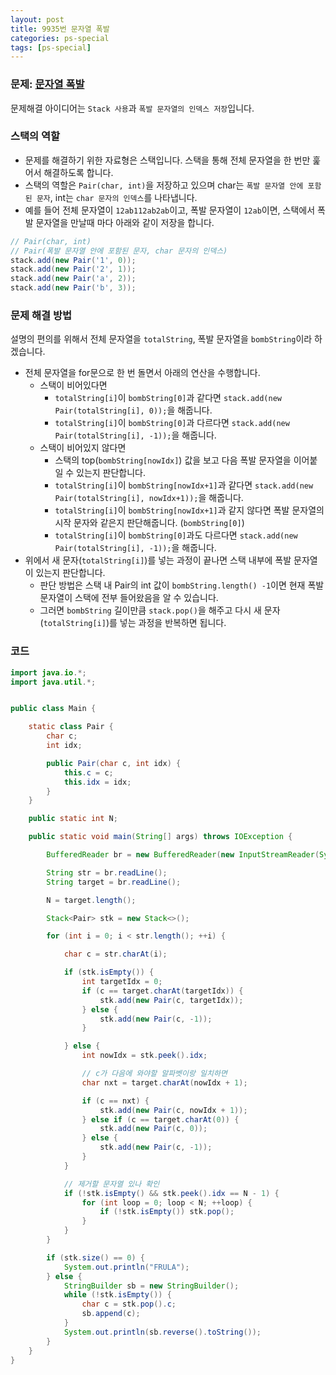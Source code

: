 ```yaml
---
layout: post
title: 9935번 문자열 폭발
categories: ps-special
tags: [ps-special]
---
```


### 문제: [문자열 폭발](https://www.acmicpc.net/problem/9935)

문제해결 아이디어는 `Stack 사용`과 `폭발 문자열의 인덱스 저장`입니다.

### 스택의 역할

- 문제를 해결하기 위한 자료형은 스택입니다. 스택을 통해 전체 문자열을 한 번만 훑어서 해결하도록 합니다.
- 스택의 역할은 `Pair(char, int)`을 저장하고 있으며 char는 `폭발 문자열 안에 포함된 문자`, int는 `char 문자의 인덱스`를 나타냅니다.
- 예를 들어 전체 문자열이 `12ab112ab2ab`이고, 폭발 문자열이 `12ab`이면, 스택에서 폭발 문자열을 만날때 마다 아래와 같이 저장을 합니다.

```java
// Pair(char, int)
// Pair(폭발 문자열 안에 포함된 문자, char 문자의 인덱스)
stack.add(new Pair('1', 0));
stack.add(new Pair('2', 1));
stack.add(new Pair('a', 2));
stack.add(new Pair('b', 3));
```

### 문제 해결 방법

설명의 편의를 위해서 전체 문자열을 `totalString`, 폭발 문자열을 `bombString`이라 하겠습니다.

- 전체 문자열을 for문으로 한 번 돌면서 아래의 연산을 수행합니다.
  - 스택이 비어있다면
    - `totalString[i]`이 `bombString[0]`과 같다면 `stack.add(new Pair(totalString[i], 0));`을 해줍니다.
    - `totalString[i]`이 `bombString[0]`과 다르다면 `stack.add(new Pair(totalString[i], -1));`을 해줍니다.
  - 스택이 비어있지 않다면
    - 스택의 top(`bombString[nowIdx]`) 값을 보고 다음 폭발 문자열을 이어붙일 수 있는지 판단합니다.
    - `totalString[i]`이 `bombString[nowIdx+1]`과 같다면 `stack.add(new Pair(totalString[i], nowIdx+1));`을 해줍니다.
    - `totalString[i]`이 `bombString[nowIdx+1]`과 같지 않다면 폭발 문자열의 시작 문자와 같은지 판단해줍니다. (`bombString[0]`)
    - `totalString[i]`이 `bombString[0]`과도 다르다면 `stack.add(new Pair(totalString[i], -1));`을 해줍니다.
- 위에서 새 문자(`totalString[i]`)를 넣는 과정이 끝나면 스택 내부에 폭발 문자열이 있는지 판단합니다.
  - 판단 방법은 스택 내 Pair의 int 값이 `bombString.length() -1`이면 현재 폭발 문자열이 스택에 전부 들어왔음을 알 수 있습니다.
  - 그러면 `bombString` 길이만큼 `stack.pop()`을 해주고 다시 새 문자(`totalString[i]`)를 넣는 과정을 반복하면 됩니다.

### 코드

```java
import java.io.*;
import java.util.*;


public class Main {

    static class Pair {
        char c;
        int idx;

        public Pair(char c, int idx) {
            this.c = c;
            this.idx = idx;
        }
    }

    public static int N;

    public static void main(String[] args) throws IOException {

        BufferedReader br = new BufferedReader(new InputStreamReader(System.in));

        String str = br.readLine();
        String target = br.readLine();

        N = target.length();

        Stack<Pair> stk = new Stack<>();

        for (int i = 0; i < str.length(); ++i) {

            char c = str.charAt(i);

            if (stk.isEmpty()) {
                int targetIdx = 0;
                if (c == target.charAt(targetIdx)) {
                    stk.add(new Pair(c, targetIdx));
                } else {
                    stk.add(new Pair(c, -1));
                }

            } else {
                int nowIdx = stk.peek().idx;

                // c가 다음에 와야할 알파벳이랑 일치하면
                char nxt = target.charAt(nowIdx + 1);

                if (c == nxt) {
                    stk.add(new Pair(c, nowIdx + 1));
                } else if (c == target.charAt(0)) {
                    stk.add(new Pair(c, 0));
                } else {
                    stk.add(new Pair(c, -1));
                }
            }

            // 제거할 문자열 있나 확인
            if (!stk.isEmpty() && stk.peek().idx == N - 1) {
                for (int loop = 0; loop < N; ++loop) {
                    if (!stk.isEmpty()) stk.pop();
                }
            }
        }

        if (stk.size() == 0) {
            System.out.println("FRULA");
        } else {
            StringBuilder sb = new StringBuilder();
            while (!stk.isEmpty()) {
                char c = stk.pop().c;
                sb.append(c);
            }
            System.out.println(sb.reverse().toString());
        }
    }
}
```
